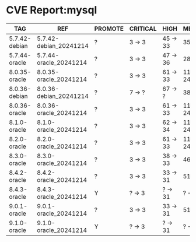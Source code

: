 # CVE Report:mysql
|      TAG      |          REF           | PROMOTE | CRITICAL |   HIGH   |  MEDIUM   |   LOW   | UNKNOWN |
|---------------|------------------------|---------|----------|----------|-----------|---------|---------|
| 5.7.42-debian | 5.7.42-debian_20241214 | ?       | 3 -> 3   | 45 -> 33 | 35 -> 26  | 2 -> 1  | 1 -> 0  |
| 5.7.44-oracle | 5.7.44-oracle_20241214 | ?       | 3 -> 3   | 47 -> 36 | 28 -> 25  | 5 -> 5  | 0 -> 0  |
| 8.0.35-oracle | 8.0.35-oracle_20241214 | ?       | 3 -> 3   | 61 -> 33 | 115 -> 24 | 12 -> 3 | 0 -> 0  |
| 8.0.36-debian | 8.0.36-debian_20241214 | ?       | 7 -> ?   | 67 -> ?  | 38 -> ?   | 9 -> ?  | 1 -> ?  |
| 8.0.36-oracle | 8.0.36-oracle_20241214 | ?       | 3 -> 3   | 61 -> 33 | 115 -> 24 | 11 -> 2 | 0 -> 0  |
| 8.1.0-oracle  | 8.1.0-oracle_20241214  | ?       | 3 -> 3   | 62 -> 34 | 115 -> 24 | 14 -> 5 | 0 -> 0  |
| 8.2.0-oracle  | 8.2.0-oracle_20241214  | ?       | 3 -> 3   | 61 -> 33 | 115 -> 24 | 12 -> 3 | 0 -> 0  |
| 8.3.0-oracle  | 8.3.0-oracle_20241214  | ?       | 3 -> 3   | 38 -> 33 | 46 -> 24  | 6 -> 2  | 0 -> 0  |
| 8.4.2-oracle  | 8.4.2-oracle_20241214  | ?       | 3 -> 3   | 33 -> 31 | 51 -> 21  | 14 -> 2 | 0 -> 0  |
| 8.4.3-oracle  | 8.4.3-oracle_20241214  | Y       | ? -> 3   | ? -> 31  | ? -> 21   | ? -> 1  | ? -> 0  |
| 9.0.1-oracle  | 9.0.1-oracle_20241214  | ?       | 3 -> 3   | 33 -> 31 | 51 -> 21  | 14 -> 2 | 0 -> 0  |
| 9.1.0-oracle  | 9.1.0-oracle_20241214  | Y       | ? -> 3   | ? -> 31  | ? -> 21   | ? -> 1  | ? -> 0  |
